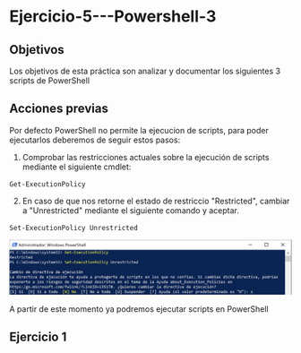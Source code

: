 # Ejercicio-5---Powershell-3

## Objetivos

Los objetivos de esta práctica son analizar y documentar los siguientes 3 scripts de PowerShell

## Acciones previas

Por defecto PowerShell no permite la ejecucion de scripts, para poder ejecutarlos deberemos de seguir estos pasos:

1. Comprobar las restricciones actuales sobre la ejecución de scripts mediante el siguiente cmdlet:
~~~
Get-ExecutionPolicy
~~~
2. En caso de que nos retorne el estado de restriccio "Restricted", cambiar a "Unrestricted" mediante el siguiente comando y aceptar.
~~~
Set-ExecutionPolicy Unrestricted
~~~
![Set-Exec](https://github.com/cosmetorandellborras/Ejercicio-5---Powershell-3/blob/main/Set-Exec.png)

A partir de este momento ya podremos ejecutar scripts en PowerShell

## Ejercicio 1

